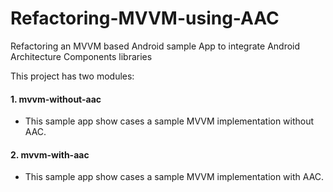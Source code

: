 # Refactoring-MVVM-using-AAC
Refactoring an MVVM based Android sample App to integrate Android Architecture Components libraries

This project has two modules:
#### 1. mvvm-without-aac
- This sample app show cases a sample MVVM implementation without AAC.

#### 2. mvvm-with-aac
- This sample app show cases a sample MVVM implementation with AAC.
